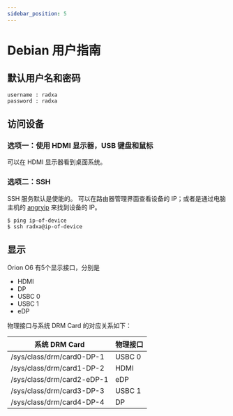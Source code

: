 ```yaml
---
sidebar_position: 5
---
```


# Debian 用户指南

## 默认用户名和密码

```
username : radxa
password : radxa
```

## 访问设备

### 选项一：使用 HDMI 显示器，USB 键盘和鼠标

可以在 HDMI 显示器看到桌面系统。

### 选项二：SSH

SSH 服务默认是使能的。
可以在路由器管理界面查看设备的 IP；或者是通过电脑主机的 [angryip](https://angryip.org/) 来找到设备的 IP。

```
$ ping ip-of-device
$ ssh radxa@ip-of-device
```

## 显示

Orion O6 有5个显示接口，分别是

- HDMI
- DP
- USBC 0
- USBC 1
- eDP

物理接口与系统 DRM Card 的对应关系如下：

| 系统 DRM Card              | 物理接口 |
|----------------------------|----------|
| /sys/class/drm/card0-DP-1  | USBC 0   |
| /sys/class/drm/card1-DP-2  | HDMI     |
| /sys/class/drm/card2-eDP-1 | eDP      |
| /sys/class/drm/card3-DP-3  | USBC 1   |
| /sys/class/drm/card4-DP-4  | DP       |